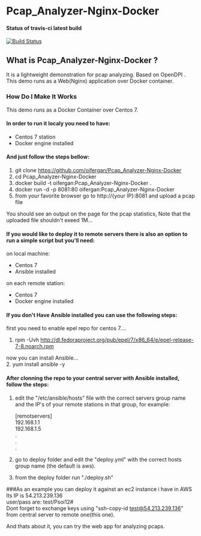 # Pcap_Analyzer-Nginx-Docker

#### Status of travis-ci latest build
[![Build Status](https://travis-ci.org/oifergan/Pcap_Analyzer-Nginx-Docker.svg?branch=master)](https://travis-ci.org/oifergan/Pcap_Analyzer-Nginx-Docker)

## What is Pcap_Analyzer-Nginx-Docker ?

It is a lightweight demonstration for pcap analyzing. Based on OpenDPI . This demo runs as a Web(Nginx) application over Docker container.

### How Do I Make It Works

This demo runs as a Docker Container over Centos 7. 
#### In order to run it localy you need to have:

- Centos 7 station
- Docker engine installed


#### And just follow the steps bellow:

1. git clone https://github.com/oifergan/Pcap_Analyzer-Nginx-Docker
2. cd Pcap_Analyzer-Nginx-Docker
3. docker build -t oifergan:Pcap_Analyzer-Nginx-Docker .
4. docker run -d -p 8081:80 oifergan:Pcap_Analyzer-Nginx-Docker
5. from your favorite browser go to http://{your IP}:8081 and upload a pcap file

You should see an output on the page for the pcap statistics, Note that the uploaded file shouldn't exeed 1M...
 


#### If you would like to deploy it to remote servers there is also an option to run a simple script but you'll need:

on local machine:

- Centos 7
- Ansible installed

on each remote station:

- Centos 7
- Docker engine installed



#### If you don't Have Ansible installed you can use the following steps:


first you need to enable epel repo for centos 7....   
1. rpm -Uvh http://dl.fedoraproject.org/pub/epel/7/x86_64/e/epel-release-7-8.noarch.rpm   

now you can install Ansible...  
2. yum install ansible -y  



#### After clonning the repo to your central server with Ansible installed, follow the steps:

1. edit the "/etc/ansible/hosts" file with the correct servers group name and the IP's of your remote stations in that group, for example:

   [remotservers]  
   192.168.1.1  
   192.168.1.5  
   .  
   .  
   .  
  
2. go to deploy folder and edit the "deploy.yml" with the correct hosts group name (the default is aws).
3. from the deploy folder run "./deploy.sh"

###As an example you can deploy it against an ec2 instance i have in AWS  
Its IP is 54.213.239.136  
user/pass are: test/Psoi12#  
Dont forget to exchange keys using "ssh-copy-id test@54.213.239.136" from central server to remote one(this one).


And thats about it, you can try the web app for analyzing pcaps.




